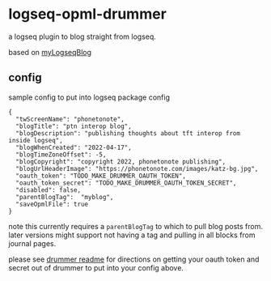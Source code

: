 # logseq-opml-drummer

a logseq plugin to blog straight from logseq.

based on [myLogseqBlog](https://github.com/scripting/myLogseqBlog)

## config

sample config to put into logseq package config

```
{
  "twScreenName": "phonetonote",
  "blogTitle": "ptn interop blog",
  "blogDescription": "publishing thoughts about tft interop from inside logseq",
  "blogWhenCreated": "2022-04-17",
  "blogTimeZoneOffset": -5,
  "blogCopyright": "copyright 2022, phonetonote publishing",
  "blogUrlHeaderImage": "https://phonetonote.com/images/katz-bg.jpg",
  "oauth_token": "TODO_MAKE_DRUMMER_OAUTH_TOKEN",
  "oauth_token_secret": "TODO_MAKE_DRUMMER_OAUTH_TOKEN_SECRET",
  "disabled": false,
  "parentBlogTag":  "myblog",
  "saveOpmlFile": true
}
```

note this currently requires a `parentBlogTag` to which to pull blog posts from. later versions might support not having a tag and pulling in all blocks from journal pages.

please see [drummer readme](https://github.com/scripting/myLogseqBlog/blob/main/README.md) for directions on getting your oauth token and secret out of drummer to put into your config above.
